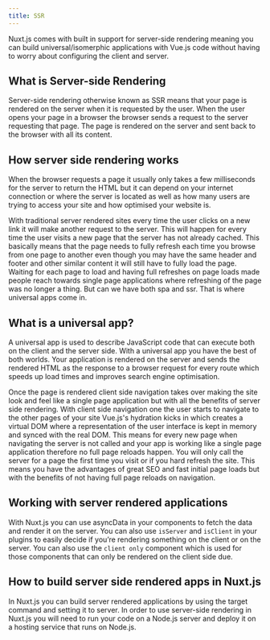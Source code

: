 ```yaml
---
title: SSR
---
```


Nuxt.js comes with built in support for server-side rendering meaning you can build universal/isomerphic applications with Vue.js code without having to worry about configuring the client and server.

## What is Server-side Rendering

Server-side rendering otherwise known as SSR means that your page is rendered on the server when it is requested by the user. When the user opens your page in a browser the browser sends a request to the server requesting that page. The page is rendered on the server and sent back to the browser with all its content.

## How server side rendering works

When the browser requests a page it usually only takes a few milliseconds for the server to return the HTML but it can depend on your internet connection or where the server is located as well as how many users are trying to access your site and how optimised your website is.

With traditional server rendered sites every time the user clicks on a new link it will make another request to the server. This will happen for every time the user visits a new page that the server has not already cached. This basically means that the page needs to fully refresh each time you browse from one page to another even though you may have the same header and footer and other similar content it will still have to fully load the page. Waiting for each page to load and having full refreshes on page loads made people reach towards single page applications where refreshing of the page was no longer a thing. But can we have both spa and ssr. That is where universal apps come in.

## **What is a universal app?**

A universal app is used to describe JavaScript code that can execute both on the client and the server side. With a universal app you have the best of both worlds. Your application is rendered on the server and sends the rendered HTML as the response to a browser request for every route which speeds up load times and improves search engine optimisation.

Once the page is rendered client side navigation takes over making the site look and feel like a single page application but with all the benefits of server side rendering. With client side navigation one the user starts to navigate to the other pages of your site Vue.js's hydration kicks in which creates a virtual DOM where a representation of the user interface is kept in memory and synced with the real DOM. This means for every new page when navigating the server is not called and your app is working like a single page application therefore no full page reloads happen. You will only call the server for a page the first time you visit or if you hard refresh the site. This means you have the advantages of great SEO and fast initial page loads but with the benefits of not having full page reloads on navigation.

## Working with server rendered applications

With Nuxt.js you can use asyncData in your components to fetch the data and render it on the server. You can also use `isServer` and `isClient` in your plugins to easily decide if you’re rendering something on the client or on the server. You can also use the `client only` component which is used for those components that can only be rendered on the client side due.

## How to build server side rendered apps in Nuxt.js

In Nuxt.js you can build server rendered applications by using the target command and setting it to server. In order to use server-side rendering in Nuxt.js you will need to run your code on a Node.js server and deploy it on a hosting service that runs on Node.js.
